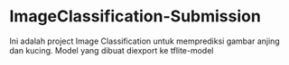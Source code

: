# ImageClassification-Submission
 Ini adalah project Image Classification untuk memprediksi gambar anjing dan kucing.
 Model yang dibuat diexport ke tflite-model
